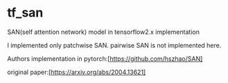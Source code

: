 # tf_san
SAN(self attention network) model in tensorflow2.x implementation

I implemented only patchwise SAN. pairwise SAN is not implemented here.

Authors implementation in pytorch:[https://github.com/hszhao/SAN]


original paper:[https://arxiv.org/abs/2004.13621]
